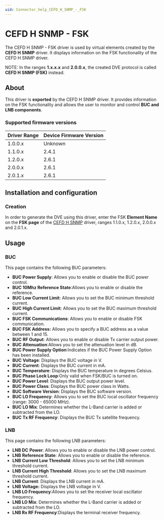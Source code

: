 ```yaml
---
uid: Connector_help_CEFD_H_SNMP_-_FSK
---
```


# CEFD H SNMP - FSK

The CEFD H SNMP - FSK driver is used by virtual elements created by the **CEFD H SNMP** driver. It displays information on the FSK functionality of the CEFD H SNMP driver.

NOTE: In the ranges **1.x.x.x** and **2.0.0.x**, the created DVE protocol is called **CEFD H SNMP (FSK)** instead.

## About

This driver is **exported** by the CEFD H SNMP driver. It provides information on the FSK functionality and allows the user to monitor and control **BUC and LNB components**.

### Supported firmware versions

| **Driver Range** | **Device Firmware Version** |
|------------------|-----------------------------|
| 1.0.0.x          | Unknown                     |
| 1.1.0.x          | 2.4.1                       |
| 1.2.0.x          | 2.6.1                       |
| 2.0.0.x          | 2.6.1                       |
| 2.0.1.x          | 2.6.1                       |

## Installation and configuration

### Creation

In order to generate the DVE using this driver, enter the FSK **Element Name** on the **FSK page** of the [CEFD H SNMP](xref:Connector_help_CEFD_H_SNMP) driver, ranges 1.1.0.x, 1.2.0.x, 2.0.0.x and 2.0.1.x.

## Usage

### BUC

This page contains the following BUC parameters:

- **BUC Power Supply**: Allows you to enable or disable the BUC power control.
- **BUC 10Mhz Reference State**:Allows you to enable or disable the reference.
- **BUC Low Current Limit**: Allows you to set the BUC minimum threshold current.
- **BUC High Current Limit**: Allows you to set the BUC maximum threshold current.
- **BUC FSK Communications**: Allows you to enable or disable FSK communication.
- **BUC FSK Address:** Allows you to specify a BUC address as a value between 1 and 15.
- **BUC** **RF Output**: Allows you to enable or disable Tx carrier output power.
- **BUC Attenuation**:Allows you to set the attenuation level in dB.
- **BUC Power Supply Option**:Indicates if the BUC Power Supply Option has been installed.
- **BUC** **Voltage**: Displays the BUC voltage in V.
- **BUC Current**: Displays the BUC current in mA.
- **BUC Temperature**: Displays the BUC temperature in degrees Celsius.
- **BUC Phase Lock Loop**:Only valid when FSK/BUC is turned on.
- **BUC Power Level**: Displays the BUC output power level.
- **BUC Power Class**: Displays the BUC power class in Watts.
- **BUC Software Version**: Displays the BUC software version.
- **BUC LO Frequency**: Allows you to set the BUC local oscillator frequency (range: 3000 - 65000 MHz).
- **BUC LO Mix**: Determines whether the L-Band carrier is added or subtracted from the LO.
- **BUC Tx RF Frequency**: Displays the BUC Tx satellite frequency.

### LNB

This page contains the following LNB parameters:

- **LNB DC** **Power**: Allows you to enable or disable the LNB power control.
- **LNB** **Reference State**: Allows you to enable or disable the reference.
- **LNB** **Current Low Threshold**: Allows you to set the LNB minimum threshold current.
- **LNB Current High Threshold**: Allows you to set the LNB maximum threshold current.
- **LNB Current**: Displays the LNB current in mA.
- **LNB Voltage:** Displays the LNB voltage in V.
- **LNB LO Frequency**:Allows you to set the receiver local oscillator frequency.
- **LNB LO Mix**: Determines whether the L-Band carrier is added or subtracted from the LO.
- **LNB Rx RF Frequency**:Displays the terminal receiver frequency.
